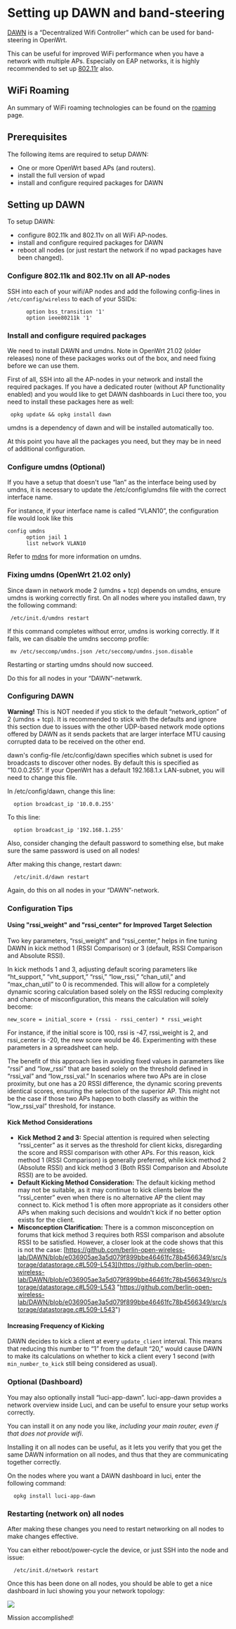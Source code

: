 # Setting up DAWN and band-steering

[DAWN](https://github.com/berlin-open-wireless-lab/DAWN "https://github.com/berlin-open-wireless-lab/DAWN") is a “Decentralized Wifi Controller” which can be used for band-steering in OpenWrt.

This can be useful for improved WiFi performance when you have a network with multiple APs. Especially on EAP networks, it is highly recommended to set up [802.11r](/docs/guide-user/network/wifi/basic#fast_bss_transition_options_80211r "docs:guide-user:network:wifi:basic") also.

## WiFi Roaming

An summary of WiFi roaming technologies can be found on the [roaming](/docs/guide-user/network/wifi/roaming "docs:guide-user:network:wifi:roaming") page.

## Prerequisites

The following items are required to setup DAWN:

- One or more OpenWrt based APs (and routers).
- install the full version of wpad
- install and configure required packages for DAWN

## Setting up DAWN

To setup DAWN:

- configure 802.11k and 802.11v on all WiFi AP-nodes.
- install and configure required packages for DAWN
- reboot all nodes (or just restart the network if no wpad packages have been changed).

### Configure 802.11k and 802.11v on all AP-nodes

SSH into each of your wifi/AP nodes and add the following config-lines in `/etc/config/wireless` to each of your SSIDs:

```
      option bss_transition '1'
      option ieee80211k '1'
```

### Install and configure required packages

We need to install DAWN and umdns. Note in OpenWrt 21.02 (older releases) none of these packages works out of the box, and need fixing before we can use them.

First of all, SSH into all the AP-nodes in your network and install the required packages. If you have a dedicated router (without AP functionality enabled) and you would like to get DAWN dashboards in Luci there too, you need to install these packages here as well:

```
 opkg update && opkg install dawn
```

umdns is a dependency of dawn and will be installed automatically too.

At this point you have all the packages you need, but they may be in need of additional configuration.

### Configure umdns (Optional)

If you have a setup that doesn't use “lan” as the interface being used by umdns, it is necessary to update the /etc/config/umdns file with the correct interface name.

For instance, if your interface name is called “VLAN10”, the configuration file would look like this

```
config umdns
      option jail 1
      list network VLAN10
```

Refer to [mdns](/docs/guide-developer/mdns "docs:guide-developer:mdns") for more information on umdns.

### Fixing umdns (OpenWrt 21.02 only)

Since dawn in network mode 2 (umdns + tcp) depends on umdns, ensure umdns is working correctly first. On all nodes where you installed dawn, try the following command:

```
 /etc/init.d/umdns restart
```

If this command completes without error, umdns is working correctly. If it fails, we can disable the umdns seccomp profile:

```
 mv /etc/seccomp/umdns.json /etc/seccomp/umdns.json.disable
```

Restarting or starting umdns should now succeed.

Do this for all nodes in your “DAWN”-netwwrk.

### Configuring DAWN

**Warning!** This is NOT needed if you stick to the default “network\_option” of 2 (umdns + tcp). It is recommended to stick with the defaults and ignore this section due to issues with the other UDP-based network mode options offered by DAWN as it sends packets that are larger interface MTU causing corrupted data to be received on the other end.

dawn's config-file /etc/config/dawn specifies which subnet is used for broadcasts to discover other nodes. By default this is specified as “10.0.0.255”. If your OpenWrt has a default 192.168.1.x LAN-subnet, you will need to change this file.

In /etc/config/dawn, change this line:

```
  option broadcast_ip '10.0.0.255'
```

To this line:

```
  option broadcast_ip '192.168.1.255'
```

Also, consider changing the default password to something else, but make sure the same password is used on all nodes!

After making this change, restart dawn:

```
  /etc/init.d/dawn restart
```

Again, do this on all nodes in your “DAWN”-network.

### Configuration Tips

#### Using "rssi\_weight" and "rssi\_center" for Improved Target Selection

Two key parameters, “rssi\_weight” and “rssi\_center,” helps in fine tuning DAWN in kick method 1 (RSSI Comparison) or 3 (default, RSSI Comparison and Absolute RSSI).

In kick methods 1 and 3, adjusting default scoring parameters like “ht\_support,” “vht\_support,” “rssi,” “low\_rssi,” “chan\_util,” and “max\_chan\_util” to 0 is recommended. This will allow for a completely dynamic scoring calculation based solely on the RSSI reducing complexity and chance of misconfiguration, this means the calculation will solely become:

`new_score = initial_score + (rssi - rssi_center) * rssi_weight`

For instance, if the initial score is 100, rssi is -47, rssi\_weight is 2, and rssi\_center is -20, the new score would be 46. Experimenting with these parameters in a spreadsheet can help.

The benefit of this approach lies in avoiding fixed values in parameters like “rssi” and “low\_rssi” that are based solely on the threshold defined in “rssi\_val” and “low\_rssi\_val.” In scenarios where two APs are in close proximity, but one has a 20 RSSI difference, the dynamic scoring prevents identical scores, ensuring the selection of the superior AP. This might not be the case if those two APs happen to both classify as within the “low\_rssi\_val” threshold, for instance.

#### Kick Method Considerations

- **Kick Method 2 and 3:** Special attention is required when selecting “rssi\_center” as it serves as the threshold for client kicks, disregarding the score and RSSI comparison with other APs. For this reason, kick method 1 (RSSI Comparison) is generally preferred, while kick method 2 (Absolute RSSI) and kick method 3 (Both RSSI Comparison and Absolute RSSI) are to be avoided.
- **Default Kicking Method Consideration:** The default kicking method may not be suitable, as it may continue to kick clients below the “rssi\_center” even when there is no alternative AP the client may connect to. Kick method 1 is often more appropriate as it considers other APs when making such decisions and wouldn't kick if no better option exists for the client.
- **Misconception Clarification:** There is a common misconception on forums that kick method 3 requires both RSSI comparison and absolute RSSI to be satisfied. However, a closer look at the code shows that this is not the case: [https://github.com/berlin-open-wireless-lab/DAWN/blob/e036905ae3a5d079f899bbe46461fc78b4566349/src/storage/datastorage.c#L509-L543](https://github.com/berlin-open-wireless-lab/DAWN/blob/e036905ae3a5d079f899bbe46461fc78b4566349/src/storage/datastorage.c#L509-L543 "https://github.com/berlin-open-wireless-lab/DAWN/blob/e036905ae3a5d079f899bbe46461fc78b4566349/src/storage/datastorage.c#L509-L543")

#### Increasing Frequency of Kicking

DAWN decides to kick a client at every `update_client` interval. This means that reducing this number to “1” from the default “20,” would cause DAWN to make its calculations on whether to kick a client every 1 second (with `min_number_to_kick` still being considered as usual).

### Optional (Dashboard)

You may also optionally install “luci-app-dawn”. luci-app-dawn provides a network overview inside Luci, and can be useful to ensure your setup works correctly.

You can install it on any node you like, *including your main router, even if that does not provide wifi*.

Installing it on all nodes can be useful, as it lets you verify that you get the same DAWN information on all nodes, and thus that they are communicating together correctly.

On the nodes where you want a DAWN dashboard in luci, enter the following command:

```
  opkg install luci-app-dawn
```

### Restarting (network on) all nodes

After making these changes you need to restart networking on all nodes to make changes effective.

You can either reboot/power-cycle the device, or just SSH into the node and issue:

```
  /etc/init.d/network restart
```

Once this has been done on all nodes, you should be able to get a nice dashboard in luci showing you your network topology:

![](/_media/media/dawn.png?w=600&tok=ec6987)

Mission accomplished!
